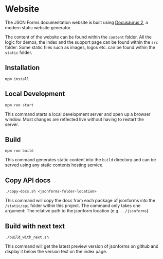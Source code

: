 # Website

The JSON Forms documentation website is built using [Docusaurus 2](https://v2.docusaurus.io/), a modern static website generator.

The content of the website can be found within the `content` folder. All the logic for demos, the index and the support page can be found within the `src` folder. 
Some static files such as images, logos etc. can be found within the `static` folder. 

## Installation

```console
npm install
```

## Local Development

```console
npm run start
```

This command starts a local development server and open up a browser window. Most changes are reflected live without having to restart the server.

## Build

```console
npm run build
```

This command generates static content into the `build` directory and can be served using any static contents hosting service.

## Copy API docs

```console
./copy-docs.sh <jsonforms-folder-location>
```

This command will copy the docs from each package of jsonforms into the `/static/api` folder within this project. 
The command only takes one argument: The relative path to the jsonform location (e.g. `../jsonforms`)

## Build with next text

```console
./build_with_next.sh
```

This command will get the latest preview version of jsonforms on github and display it below the version text on the index page.
